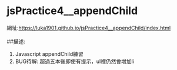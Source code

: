 # jsPractice4__appendChild
網址:https://luka1901.github.io/jsPractice4__appendChild/index.html<br/>
<br />
##描述: <br />
1. Javascript appendChild練習 <br />
2. BUG待解: 超過五本後即使有提示，ul裡仍然會增加li <br />
